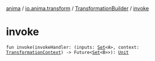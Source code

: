 [anima](../../index.md) / [io.anima.transform](../index.md) / [TransformationBuilder](index.md) / [invoke](./invoke.md)

# invoke

`fun invoke(invokeHandler: (inputs: `[`Set`](https://kotlinlang.org/api/latest/jvm/stdlib/kotlin.collections/-set/index.html)`<A>, context: `[`TransformationContext`](../-transformation-context/index.md)`) -> Future<`[`Set`](https://kotlinlang.org/api/latest/jvm/stdlib/kotlin.collections/-set/index.html)`<B>>): `[`Unit`](https://kotlinlang.org/api/latest/jvm/stdlib/kotlin/-unit/index.html)